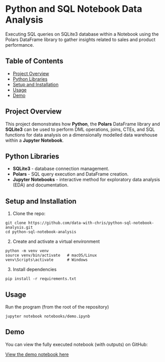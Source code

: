 # Python and SQL Notebook Data Analysis

 Executing SQL queries on SQLite3 database within a Notebook using the Polars DataFrame library to gather insights related to sales and product performance.

## Table of Contents
- [Project Overview](#project-overview)
- [Python Libraries](#python-libraries)
- [Setup and Installation](#setup-and-installation)
- [Usage](#usage)
- [Demo](#demo)

## Project Overview
This project demonstrates how **Python**, the **Polars** DataFrame library and **SQLite3** can be used to perform DML operations, joins, CTEs, and SQL functions for data analysis on a dimensionally modelled data warehouse within a **Jupyter Notebook**.



## Python Libraries
- **SQLite3** - database connection management.
- **Polars** - SQL query execution and DataFrame creation.
- **Jupyter Notebooks** - interactive method for exploratory data analysis (EDA) and documentation.


## Setup and Installation
1. Clone the repo:
```
git clone https://github.com/data-with-chris/python-sql-notebook-analysis.git
cd python-sql-notebook-analysis
```
2. Create and activate a virtual environment
```
python -m venv venv
source venv/bin/activate   # macOS/Linux
venv\Scripts\activate      # Windows
```
3. Install dependencies
```
pip install -r requirements.txt
```
## Usage
Run the program (from the root of the repository)
```
jupyter notebook notebooks/demo.ipynb
```
## Demo
You can view the fully executed notebook (with outputs) on GitHub:

[View the demo notebook here](notebooks/demo.ipynb)





